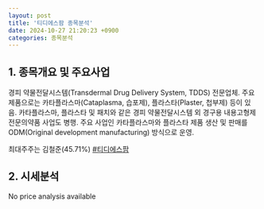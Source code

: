 ```yaml
---
layout: post
title: '티디에스팜 종목분석'
date: 2024-10-27 21:20:23 +0900
categories: 종목분석
---
```


## 1. 종목개요 및 주요사업

경피 약물전달시스템(Transdermal Drug Delivery System, TDDS) 전문업체. 주요 제품으로는 카타플라스마(Cataplasma, 습포제), 플라스타(Plaster, 첩부제) 등이 있음. 카타플라스마, 플라스타 및 패치와 같은 경피 약물전달시스템 외 경구용 내용고형제 전문의약품 사업도 병행. 주요 사업인 카타플라스마와 플라스타 제품 생산 및 판매를 ODM(Original development manufacturing) 방식으로 운영.

최대주주는 김철준(45.71%)
[#티디에스팜](#)

## 2. 시세분석

No price analysis available

